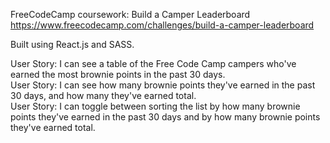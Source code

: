 FreeCodeCamp coursework: Build a Camper Leaderboard
https://www.freecodecamp.com/challenges/build-a-camper-leaderboard

Built using React.js and SASS.

User Story: I can see a table of the Free Code Camp campers who've earned the most brownie points in the past 30 days.  
User Story: I can see how many brownie points they've earned in the past 30 days, and how many they've earned total.  
User Story: I can toggle between sorting the list by how many brownie points they've earned in the past 30 days and by how many brownie points they've earned total.